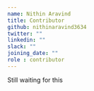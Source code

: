 ```yaml
---
name: Nithin Aravind
title: Contributor
github: nithinaravind3634
twitter: ""
linkedin: ""
slack: ""
joining_date: ""
role : contributor
---
```


Still waiting for this
